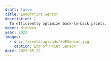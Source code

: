 ```yaml
---
draft: false
title: EndOfPrint Sensor
description: |
  To efficiently optimize back-to-back prints.
maker: Kinnera
year: 2023
images:
  - src: /assets/uploads/EoPSensor.jpg
    caption: End of Print Sensor
date: 2023-05-22
---
```

